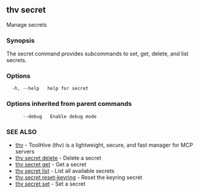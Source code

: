 ## thv secret

Manage secrets

### Synopsis

The secret command provides subcommands to set, get, delete, and list secrets.

### Options

```
  -h, --help   help for secret
```

### Options inherited from parent commands

```
      --debug   Enable debug mode
```

### SEE ALSO

* [thv](thv.md)	 - ToolHive (thv) is a lightweight, secure, and fast manager for MCP servers
* [thv secret delete](thv_secret_delete.md)	 - Delete a secret
* [thv secret get](thv_secret_get.md)	 - Get a secret
* [thv secret list](thv_secret_list.md)	 - List all available secrets
* [thv secret reset-keyring](thv_secret_reset-keyring.md)	 - Reset the keyring secret
* [thv secret set](thv_secret_set.md)	 - Set a secret

